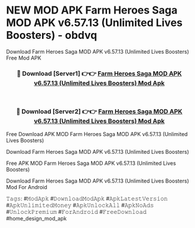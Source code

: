 # NEW MOD APK Farm Heroes Saga MOD APK v6.57.13 (Unlimited Lives Boosters) - obdvq
Download Farm Heroes Saga MOD APK v6.57.13 (Unlimited Lives Boosters) Free Mod APK

<div align="center">
<h3>🔴 Download [Server1] 👉👉 <a href="https://apk-comot.site?title=Farm_Heroes_Saga_MOD_APK_v6.57.13_(Unlimited_Lives_Boosters)">Farm Heroes Saga MOD APK v6.57.13 (Unlimited Lives Boosters) Mod Apk</a></h3><br>

<h3>🔴 Download [Server2] 👉👉 <a href="https://apk-comot.site?title=Farm_Heroes_Saga_MOD_APK_v6.57.13_(Unlimited_Lives_Boosters)">Farm Heroes Saga MOD APK v6.57.13 (Unlimited Lives Boosters) Mod Apk</a></h3>
</div>


Free Download APK MOD Farm Heroes Saga MOD APK v6.57.13 (Unlimited Lives Boosters)

Download Farm Heroes Saga MOD APK v6.57.13 (Unlimited Lives Boosters) 

Free APK MOD Farm Heroes Saga MOD APK v6.57.13 (Unlimited Lives Boosters) 

Download Farm Heroes Saga MOD APK v6.57.13 (Unlimited Lives Boosters) Mod For Android

𝚃𝚊𝚐𝚜: #𝙼𝚘𝚍𝙰𝚙𝚔 #𝙳𝚘𝚠𝚗𝚕𝚘𝚊𝚍𝙼𝚘𝚍𝙰𝚙𝚔 #𝙰𝚙𝚔𝙻𝚊𝚝𝚎𝚜𝚝𝚅𝚎𝚛𝚜𝚒𝚘𝚗 #𝙰𝚙𝚔𝚄𝚗𝚕𝚒𝚖𝚒𝚝𝚎𝚍𝙼𝚘𝚗𝚎𝚢 #𝙰𝚙𝚔𝚄𝚗𝚕𝚘𝚌𝚔𝙰𝚕𝚕 #𝙰𝚙𝚔𝙽𝚘𝙰𝚍𝚜 #𝚄𝚗𝚕𝚘𝚌𝚔𝙿𝚛𝚎𝚖𝚒𝚞𝚖 #𝙵𝚘𝚛𝙰𝚗𝚍𝚛𝚘𝚒𝚍 #𝙵𝚛𝚎𝚎𝙳𝚘𝚠𝚗𝚕𝚘𝚊𝚍 #home_design_mod_apk